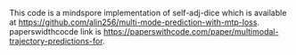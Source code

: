 This code is a mindspore implementation of self-adj-dice which is available at https://github.com/alin256/multi-mode-prediction-with-mtp-loss.
paperswidthcocde link is https://paperswithcode.com/paper/multimodal-trajectory-predictions-for.